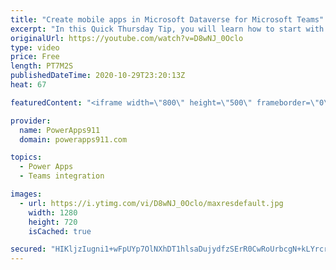 ```yaml
---
title: "Create mobile apps in Microsoft Dataverse for Microsoft Teams"
excerpt: "In this Quick Thursday Tip, you will learn how to start with a mobile phone sized app in Project Oakdale. This lets you make screens that use the screen real estate better if you want to have mobile apps for Project Oakdale.  Sign up for my training class! https://training.powerapps911.com/courses/create-apps-workflows-and-chatbots-for-microsoft-teams"
originalUrl: https://youtube.com/watch?v=D8wNJ_0Oclo
type: video
price: Free
length: PT7M2S
publishedDateTime: 2020-10-29T23:20:13Z
heat: 67

featuredContent: "<iframe width=\"800\" height=\"500\" frameborder=\"0\" src=\"https://www.youtube.com/embed/D8wNJ_0Oclo\" allow=\"accelerometer; autoplay; encrypted-media; gyroscope; picture-in-picture\" allowfullscreen></iframe>"

provider:
  name: PowerApps911
  domain: powerapps911.com

topics:
  - Power Apps
  - Teams integration

images:
  - url: https://i.ytimg.com/vi/D8wNJ_0Oclo/maxresdefault.jpg
    width: 1280
    height: 720
    isCached: true

secured: "HIKljzIugni1+wFpUYp7OlNXhDT1hlsaDujydfzSErR0CwRoUrbcgN+kLYrcrtpHcJfl865/Av83mu2LGCKE3WM+V5uUWiqZmSpJv962j9WyMcna7QwgL1c7/rCFyUcWYQE/6UI3qbXJVqHAE1xmSsplrys1oEyFjttBOfj8hvQxlzkJLaNcpt8KR7ptwEroPqxS6HLgyaSYW1Phy72o9Oa7ib42AwiHfbtRmQcQivYLzsnF2HmkCrRF0SbR//nVc9ikHYl3KbfJUUonp17Wb3zNFhZbzj3zhLtYZShm7nIfvFrhTXZqzv0tyhgqQVFKrahe6ISUyJMpg/L/5voRXl2Psc2EJO58ZMXsQu6pdrr3/+/MZIJFhTM6m5wSgIr0rH09B0OwAwxTs5tkoPYrkQ==;0FyChzzuaOdzTKrpClQe4w=="
---
```


